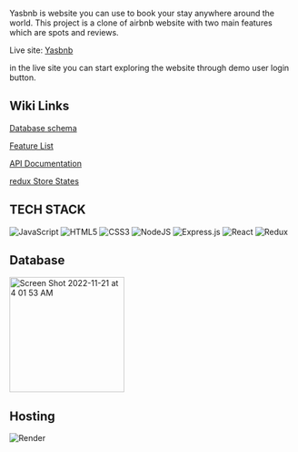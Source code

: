 Yasbnb is website you can use to book your stay anywhere around the world. This project is a clone of airbnb website with two main features which are spots and reviews.<p>
Live site: [Yasbnb](https://yasbnb-65y9.onrender.com)<p>
in the live site you can start exploring the website through demo user login button.


## Wiki Links
[Database schema](https://github.com/YElnadi/airBnB_ProjectClone/wiki#database-schema)<p>
[Feature List](https://github.com/YElnadi/airBnB_ProjectClone/wiki/Feature-List)<p>
[API Documentation](https://github.com/YElnadi/airBnB_ProjectClone/wiki/API-Documentation)<p>
[redux Store States](https://github.com/YElnadi/airBnB_ProjectClone/wiki/Redux-Store-State)<p>


## TECH STACK
![JavaScript](https://img.shields.io/badge/javascript-%23323330.svg?style=for-the-badge&logo=javascript&logoColor=%23F7DF1E) ![HTML5](https://img.shields.io/badge/html5-%23E34F26.svg?style=for-the-badge&logo=html5&logoColor=white) ![CSS3](https://img.shields.io/badge/css3-%231572B6.svg?style=for-the-badge&logo=css3&logoColor=white) ![NodeJS](https://img.shields.io/badge/node.js-6DA55F?style=for-the-badge&logo=node.js&logoColor=white) ![Express.js](https://img.shields.io/badge/express.js-%23404d59.svg?style=for-the-badge&logo=express&logoColor=%2361DAFB) ![React](https://img.shields.io/badge/react-%2320232a.svg?style=for-the-badge&logo=react&logoColor=%2361DAFB) ![Redux](https://img.shields.io/badge/redux-%23593d88.svg?style=for-the-badge&logo=redux&logoColor=white)<p>

## Database
<img width="202" alt="Screen Shot 2022-11-21 at 4 01 53 AM" src="https://user-images.githubusercontent.com/103335728/203048478-b98058d9-709a-44cd-93f2-e82ab906c311.png">


## Hosting
![Render](https://ml.globenewswire.com/Resource/Download/19618237-eb42-4ed2-b7a1-1f56419d1279?size=2)



